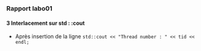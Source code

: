 ### Rapport labo01
#### 3 Interlacement sur std : :cout
- Après insertion de la ligne ```std::cout << "Thread number : " << tid << endl;```
